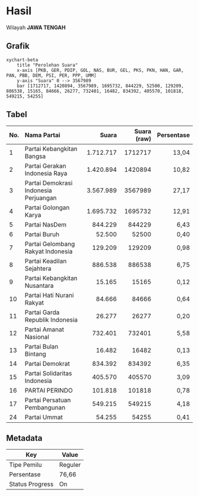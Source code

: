 # Hasil

Wilayah **JAWA TENGAH**

## Grafik

```mermaid
xychart-beta
    title "Perolehan Suara"
    x-axis [PKB, GER, PDIP, GOL, NAS, BUR, GEL, PKS, PKN, HAN, GAR, PAN, PBB, DEM, PSI, PER, PPP, UMM]
    y-axis "Suara" 0 --> 3567989
    bar [1712717, 1420894, 3567989, 1695732, 844229, 52500, 129209, 886538, 15165, 84666, 26277, 732401, 16482, 834392, 405570, 101818, 549215, 54255]
```

## Tabel

| No. | Nama Partai                           | Suara     | Suara (raw) | Persentase |
|:--- |:------------------------------------- | ---------:| -----------:| ----------:|
| 1   | Partai Kebangkitan Bangsa             | 1.712.717 | 1712717     | 13,04      |
| 2   | Partai Gerakan Indonesia Raya         | 1.420.894 | 1420894     | 10,82      |
| 3   | Partai Demokrasi Indonesia Perjuangan | 3.567.989 | 3567989     | 27,17      |
| 4   | Partai Golongan Karya                 | 1.695.732 | 1695732     | 12,91      |
| 5   | Partai NasDem                         | 844.229   | 844229      | 6,43       |
| 6   | Partai Buruh                          | 52.500    | 52500       | 0,40       |
| 7   | Partai Gelombang Rakyat Indonesia     | 129.209   | 129209      | 0,98       |
| 8   | Partai Keadilan Sejahtera             | 886.538   | 886538      | 6,75       |
| 9   | Partai Kebangkitan Nusantara          | 15.165    | 15165       | 0,12       |
| 10  | Partai Hati Nurani Rakyat             | 84.666    | 84666       | 0,64       |
| 11  | Partai Garda Republik Indonesia       | 26.277    | 26277       | 0,20       |
| 12  | Partai Amanat Nasional                | 732.401   | 732401      | 5,58       |
| 13  | Partai Bulan Bintang                  | 16.482    | 16482       | 0,13       |
| 14  | Partai Demokrat                       | 834.392   | 834392      | 6,35       |
| 15  | Partai Solidaritas Indonesia          | 405.570   | 405570      | 3,09       |
| 16  | PARTAI PERINDO                        | 101.818   | 101818      | 0,78       |
| 17  | Partai Persatuan Pembangunan          | 549.215   | 549215      | 4,18       |
| 24  | Partai Ummat                          | 54.255    | 54255       | 0,41       |


## Metadata

| Key             | Value   |
| --------------- | ------- |
| Tipe Pemilu     | Reguler |
| Persentase      | 76,66   |
| Status Progress | On      |



